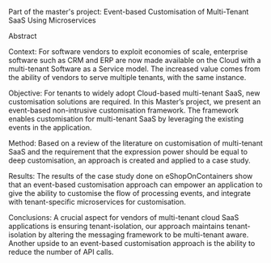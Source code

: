 Part of the master's project: Event-based Customisation of Multi-Tenant SaaS Using Microservices

Abstract

Context: For software vendors to exploit economies of scale, enterprise software such as CRM and ERP are now made available on the Cloud with a multi-tenant Software as a Service model. The increased value comes from the ability of vendors to serve multiple tenants, with the same instance. 

Objective: For tenants to widely adopt Cloud-based multi-tenant SaaS, new customisation solutions are required. In this Master’s project, we present an event-based non-intrusive customisation framework. The framework enables customisation for multi-tenant SaaS by leveraging the existing events in the application.

Method: Based on a review of the literature on customisation of multi-tenant SaaS and the requirement that the expression power should be equal to deep customisation, an approach is created and applied to a case study.  

Results: The results of the case study done on eShopOnContainers show that an event-based customisation approach can empower an application to give the ability to customise the flow of processing events, and integrate with tenant-specific microservices for customisation. 

Conclusions: A crucial aspect for vendors of multi-tenant cloud SaaS applications is ensuring tenant-isolation, our approach maintains tenant-isolation by altering the messaging framework to be multi-tenant aware. Another upside to an event-based customisation approach is the ability to reduce the number of API calls.
